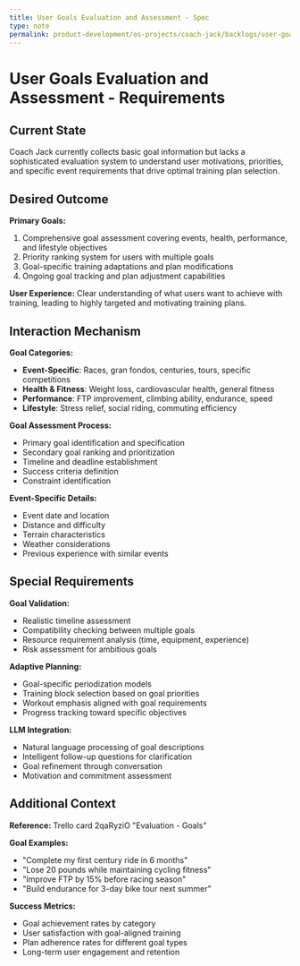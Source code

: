 ```yaml
---
title: User Goals Evaluation and Assessment - Spec
type: note
permalink: product-development/os-projects/coach-jack/backlogs/user-goals-evaluation-and-assessment-spec
---
```


# User Goals Evaluation and Assessment - Requirements

## Current State

Coach Jack currently collects basic goal information but lacks a sophisticated evaluation system to understand user motivations, priorities, and specific event requirements that drive optimal training plan selection.

## Desired Outcome  

**Primary Goals:**
1. Comprehensive goal assessment covering events, health, performance, and lifestyle objectives
2. Priority ranking system for users with multiple goals
3. Goal-specific training adaptations and plan modifications
4. Ongoing goal tracking and plan adjustment capabilities

**User Experience:** Clear understanding of what users want to achieve with training, leading to highly targeted and motivating training plans.

## Interaction Mechanism

**Goal Categories:**
- **Event-Specific**: Races, gran fondos, centuries, tours, specific competitions
- **Health & Fitness**: Weight loss, cardiovascular health, general fitness
- **Performance**: FTP improvement, climbing ability, endurance, speed
- **Lifestyle**: Stress relief, social riding, commuting efficiency

**Goal Assessment Process:**
- Primary goal identification and specification
- Secondary goal ranking and prioritization
- Timeline and deadline establishment
- Success criteria definition
- Constraint identification

**Event-Specific Details:**
- Event date and location
- Distance and difficulty
- Terrain characteristics
- Weather considerations
- Previous experience with similar events

## Special Requirements

**Goal Validation:**
- Realistic timeline assessment
- Compatibility checking between multiple goals
- Resource requirement analysis (time, equipment, experience)
- Risk assessment for ambitious goals

**Adaptive Planning:**
- Goal-specific periodization models
- Training block selection based on goal priorities
- Workout emphasis aligned with goal requirements
- Progress tracking toward specific objectives

**LLM Integration:**
- Natural language processing of goal descriptions
- Intelligent follow-up questions for clarification
- Goal refinement through conversation
- Motivation and commitment assessment

## Additional Context

**Reference:** Trello card 2qaRyziO "Evaluation - Goals"

**Goal Examples:**
- "Complete my first century ride in 6 months"
- "Lose 20 pounds while maintaining cycling fitness"
- "Improve FTP by 15% before racing season"
- "Build endurance for 3-day bike tour next summer"

**Success Metrics:**
- Goal achievement rates by category
- User satisfaction with goal-aligned training
- Plan adherence rates for different goal types
- Long-term user engagement and retention